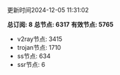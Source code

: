 更新时间2024-12-05 11:31:02

**总订阅: 8**
**总节点: 6317**
**有效节点: 5765**
- v2ray节点: 3415
- trojan节点: 1710
- ss节点: 634
- ssr节点: 6
